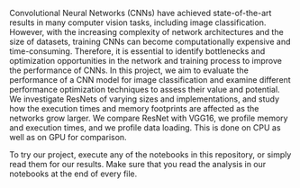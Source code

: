 Convolutional Neural Networks (CNNs) have achieved state-of-the-art results in many computer
vision tasks, including image classification. However, with the increasing complexity of network
architectures and the size of datasets, training CNNs can become computationally expensive and
time-consuming. Therefore, it is essential to identify bottlenecks and optimization opportunities in
the network and training process to improve the performance of CNNs. In this project, we aim to
evaluate the performance of a CNN model for image classification and examine different performance
optimization techniques to assess their value and potential. We investigate ResNets of varying sizes and implementations, 
and study how the execution times and memory footprints are affected as the networks grow larger. We compare ResNet with VGG16,
we profile memory and execution times, and we profile data loading. This is done on CPU as well as on GPU for comparison.

To try our project, execute any of the notebooks in this repository, or simply read them for our results.
Make sure that you read the analysis in our notebooks at the end of every file.
